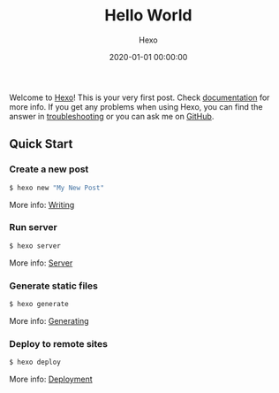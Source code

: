 ﻿---
title: Hello World
date: 2020-01-01 00:00:00
# 文章出处名称 #
from: Hexo
# 文章出处链接 #
url: https://hexo.io/
# 文章作者名称 #
author: Hexo
# 文章作者签名 #
about: 快速、简洁且高效的博客框架
# 文章作者头像 #
avatar: https://www.notes.worstone.cn/image/hexo.png
# 是否开启评论 #
comments: true
# 文章标签 #
tags: Hexo
# 文章分类 #
categories: Web
# 文章摘要 #
description: Hexo相关资料以及简单的使用教程.
---
Welcome to [Hexo](https://hexo.io/)! This is your very first post. Check [documentation](https://hexo.io/docs/) for more info. If you get any problems when using Hexo, you can find the answer in [troubleshooting](https://hexo.io/docs/troubleshooting.html) or you can ask me on [GitHub](https://github.com/hexojs/hexo/issues).

## Quick Start

### Create a new post

``` bash
$ hexo new "My New Post"
```

More info: [Writing](https://hexo.io/docs/writing.html)

### Run server

``` bash
$ hexo server
```

More info: [Server](https://hexo.io/docs/server.html)

### Generate static files

``` bash
$ hexo generate
```

More info: [Generating](https://hexo.io/docs/generating.html)

### Deploy to remote sites

``` bash
$ hexo deploy
```

More info: [Deployment](https://hexo.io/docs/one-command-deployment.html)
